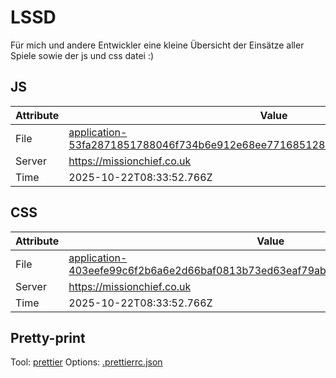 # LSSD

Für mich und andere Entwickler eine kleine Übersicht der Einsätze aller Spiele sowie der js und css datei :)

<!-- automated -->

## JS

| Attribute | Value                                                                                                                                                                                                |
| --------- | ---------------------------------------------------------------------------------------------------------------------------------------------------------------------------------------------------- |
| File      | [application-53fa2871851788046f734b6e912e68ee77168512844ab54c8f3838576d3794b0.js](https://missionchief.co.uk/assets/application-53fa2871851788046f734b6e912e68ee77168512844ab54c8f3838576d3794b0.js) |
| Server    | https://missionchief.co.uk                                                                                                                                                                           |
| Time      | 2025-10-22T08:33:52.766Z                                                                                                                                                                             |

## CSS

| Attribute | Value                                                                                                                                                                                                  |
| --------- | ------------------------------------------------------------------------------------------------------------------------------------------------------------------------------------------------------ |
| File      | [application-403eefe99c6f2b6a6e2d66baf0813b73ed63eaf79abbf5f15d297d46bee72d11.css](https://missionchief.co.uk/assets/application-403eefe99c6f2b6a6e2d66baf0813b73ed63eaf79abbf5f15d297d46bee72d11.css) |
| Server    | https://missionchief.co.uk                                                                                                                                                                             |
| Time      | 2025-10-22T08:33:52.766Z                                                                                                                                                                               |

## Pretty-print

Tool: [prettier](https://prettier.io)
Options: [.prettierrc.json](./.prettierrc.json)

<!-- /automated -->
